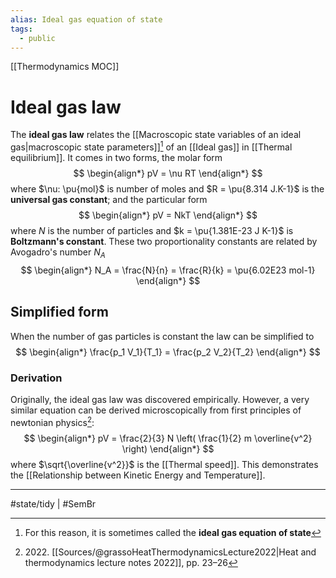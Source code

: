 ```yaml
---
alias: Ideal gas equation of state
tags:
  - public
---
```

[[Thermodynamics MOC]]
# Ideal gas law
The **ideal gas law** relates the [[Macroscopic state variables of an ideal gas|macroscopic state parameters]][^1] of an [[Ideal gas]] in [[Thermal equilibrium]].
It comes in two forms, the molar form
$$
\begin{align*}
pV = \nu RT
\end{align*}
$$
where $\nu: \pu{mol}$ is number of moles
and $R = \pu{8.314 J.K-1}$ is the **universal gas constant**;
and the particular form
$$
\begin{align*}
pV = NkT
\end{align*}
$$
where $N$ is the number of particles
and $k = \pu{1.381E-23 J K-1}$ is **Boltzmann's constant**.
These two proportionality constants are related by Avogadro's number $N_A$
$$
\begin{align*}
N_A = \frac{N}{n} = \frac{R}{k} = \pu{6.02E23 mol-1}
\end{align*}
$$
[^1]: For this reason, it is sometimes called the **ideal gas equation of state**

## Simplified form
When the number of gas particles is constant the law can be simplified to
$$
\begin{align*}
\frac{p_1 V_1}{T_1} = \frac{p_2 V_2}{T_2}
\end{align*}
$$
### Derivation
Originally, the ideal gas law was discovered empirically.
However, a very similar equation can be derived microscopically from first principles of newtonian physics[^2022]:
$$
\begin{align*}
pV = \frac{2}{3} N \left( \frac{1}{2} m \overline{v^2} \right)
\end{align*}
$$
where $\sqrt{\overline{v^2}}$ is the [[Thermal speed]].
This demonstrates the [[Relationship between Kinetic Energy and Temperature]].

[^2022]: 2022\. [[Sources/@grassoHeatThermodynamicsLecture2022|Heat and thermodynamics lecture notes 2022]], pp. 23–26

---
#state/tidy | #SemBr 
